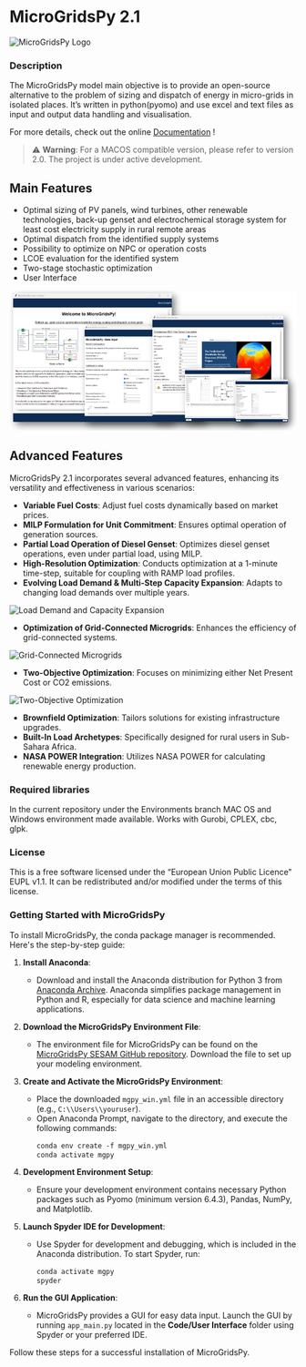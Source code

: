 
MicroGridsPy 2.1
======================== 

![MicroGridsPy Logo](https://user-images.githubusercontent.com/73618037/225138390-a5593e6d-6b9f-408b-ab28-60ac3a9871c8.png)

### Description

The MicroGridsPy model main objective is to provide an open-source alternative to the problem of sizing and dispatch of energy in micro-grids in isolated places. It’s written in python(pyomo) and use excel and text files as input and output data handling and visualisation.

For more details, check out the online [Documentation](https://microgridspy-documentation.readthedocs.io/en/latest/) !

> :warning: **Warning**: For a MACOS compatible version, please refer to version 2.0. The project is under active development. 


## Main Features

- Optimal sizing of PV panels, wind turbines, other renewable technologies, back-up genset and electrochemical storage system for least cost electricity 
  supply in rural remote areas
- Optimal dispatch from the identified supply systems
- Possibility to optimize on NPC or operation costs
- LCOE evaluation for the identified system
- Two-stage stochastic optimization
- User Interface
  
![User Interface](https://github.com/AleOnori98/MicroGridsPy_Doc/blob/main/docs/source/Images/Interface.png?raw=true)


## Advanced Features

MicroGridsPy 2.1 incorporates several advanced features, enhancing its versatility and effectiveness in various scenarios:

- **Variable Fuel Costs**: Adjust fuel costs dynamically based on market prices.
- **MILP Formulation for Unit Commitment**: Ensures optimal operation of generation sources.
- **Partial Load Operation of Diesel Genset**: Optimizes diesel genset operations, even under partial load, using MILP.
- **High-Resolution Optimization**: Conducts optimization at a 1-minute time-step, suitable for coupling with RAMP load profiles.
- **Evolving Load Demand & Multi-Step Capacity Expansion**: Adapts to changing load demands over multiple years.

![Load Demand and Capacity Expansion](https://user-images.githubusercontent.com/73618037/225139304-0c1d2ee3-5f2d-4b45-8c9f-21d967883f1b.png)

- **Optimization of Grid-Connected Microgrids**: Enhances the efficiency of grid-connected systems.

![Grid-Connected Microgrids](https://user-images.githubusercontent.com/73618037/225138883-b5085bb1-6378-4743-9ce5-b81bdab8dcba.png)

- **Two-Objective Optimization**: Focuses on minimizing either Net Present Cost or CO2 emissions.

![Two-Objective Optimization](https://user-images.githubusercontent.com/73618037/225139420-01a71137-c7be-4dda-a5e3-ba766f3780b4.png)

- **Brownfield Optimization**: Tailors solutions for existing infrastructure upgrades.
- **Built-In Load Archetypes**: Specifically designed for rural users in Sub-Sahara Africa.
- **NASA POWER Integration**: Utilizes NASA POWER for calculating renewable energy production.

	
### Required libraries

In the current repository under the Environments branch MAC OS and Windows environment made available.
Works with Gurobi, CPLEX, cbc, glpk.

### License
This is a free software licensed under the “European Union Public Licence" EUPL v1.1. It 
can be redistributed and/or modified under the terms of this license.

### Getting Started with MicroGridsPy

To install MicroGridsPy, the conda package manager is recommended. Here's the step-by-step guide:

1. **Install Anaconda**:
   - Download and install the Anaconda distribution for Python 3 from [Anaconda Archive](https://repo.anaconda.com/archive/). Anaconda simplifies package management in Python and R, especially for data science and machine learning applications.

2. **Download the MicroGridsPy Environment File**:
   - The environment file for MicroGridsPy can be found on the [MicroGridsPy SESAM GitHub repository](https://github.com/SESAM-Polimi/MicroGridsPy-SESAM/tree/MicroGridsPy-2.1/Code/Environments). Download the file to set up your modeling environment.

3. **Create and Activate the MicroGridsPy Environment**:
   - Place the downloaded `mgpy_win.yml` file in an accessible directory (e.g., `C:\\Users\\youruser`).
   - Open Anaconda Prompt, navigate to the directory, and execute the following commands:
     ```
     conda env create -f mgpy_win.yml
     conda activate mgpy
     ```

4. **Development Environment Setup**:
   - Ensure your development environment contains necessary Python packages such as Pyomo (minimum version 6.4.3), Pandas, NumPy, and Matplotlib.

5. **Launch Spyder IDE for Development**:
   - Use Spyder for development and debugging, which is included in the Anaconda distribution. To start Spyder, run:
     ```
     conda activate mgpy
     spyder
     ```

6. **Run the GUI Application**:
   - MicroGridsPy provides a GUI for easy data input. Launch the GUI by running `app_main.py` located in the **Code/User Interface** folder using Spyder or your preferred IDE.

Follow these steps for a successful installation of MicroGridsPy.


